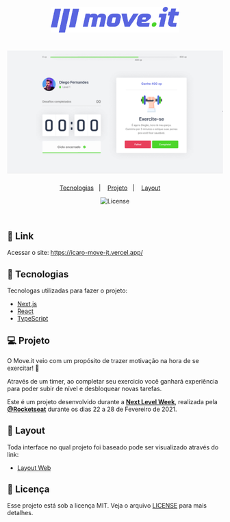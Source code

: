 <p align="center">
  <img alt="Moveit" src="public/logo-full.svg" width="300px">
</p>

<h1 align="center">
    <img alt="Move.it" title="Move.it" src="./public/banner.png" />
</h1>

<p align="center">
  <a href="#rocket-tecnologias">Tecnologias</a>&nbsp;&nbsp;&nbsp;|&nbsp;&nbsp;&nbsp;
  <a href="#-projeto">Projeto</a>&nbsp;&nbsp;&nbsp;|&nbsp;&nbsp;&nbsp;
  <a href="#-layout">Layout</a>&nbsp;&nbsp;&nbsp;&nbsp;&nbsp;&nbsp;
</p>

<p align="center">
  <img  src="https://img.shields.io/static/v1?label=license&message=MIT&color=5965E0&labelColor=121214" alt="License">
 </p>

<br>

## 🔗 Link

Acessar o site: https://icaro-move-it.vercel.app/

## 🚀 Tecnologias

Tecnologas utilizadas para fazer o projeto:

- [Next.js](https://nextjs.org/)
- [React](https://reactjs.org)
- [TypeScript](https://www.typescriptlang.org/)



## 💻 Projeto

O Move.it veio com um propósito de trazer motivação na hora de se exercitar! 💜 

Através de um timer, ao completar seu exercicio você ganhará experiência para poder subir de nível e 
desbloquear novas tarefas.

Este é um projeto desenvolvido durante a **[Next Level Week](https://nextlevelweek.com/)**, realizada pela **[@Rocketseat](https://github.com/Rocketseat)** durante os dias 22 a 28 de Fevereiro de 2021.

## 🔖 Layout

Toda interface no qual projeto foi baseado pode ser visualizado através do link:

- [Layout Web](https://www.figma.com/file/ge20pu3ofMOKoliUyKx1Nl/Move.it-1.0)

## 📝 Licença

Esse projeto está sob a licença MIT. Veja o arquivo [LICENSE](LICENSE.md) para mais detalhes.
